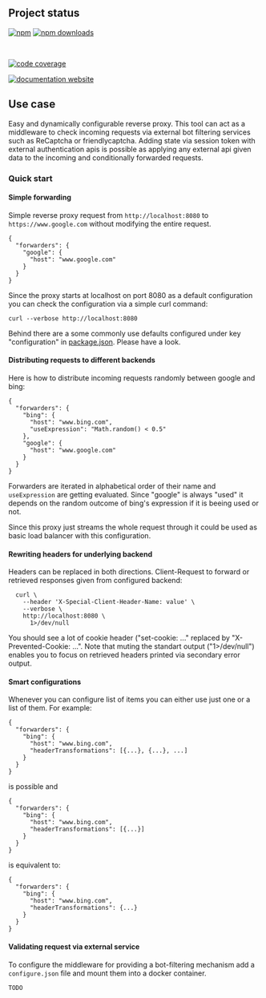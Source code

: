 <!-- !/usr/bin/env markdown
-*- coding: utf-8 -*-
region header
Copyright Torben Sickert (info["~at~"]torben.website) 16.12.2012

License
-------

This library written by Torben Sickert stand under a creative commons naming
3.0 unported license. See https://creativecommons.org/licenses/by/3.0/deed.de
endregion -->

Project status
--------------

[![npm](https://img.shields.io/npm/v/reverse-proxy-middleware?color=%23d55e5d&label=npm%20package%20version&logoColor=%23d55e5d)](https://www.npmjs.com/package/reverse-proxy-middleware)
[![npm downloads](https://img.shields.io/npm/dy/reverse-proxy-middleware.svg)](https://www.npmjs.com/package/reverse-proxy-middleware)

[![<LABEL>](https://github.com/thaibault/reverse-proxy-middleware/actions/workflows/build.yaml/badge.svg)](https://github.com/thaibault/reverse-proxy-middleware/actions/workflows/build.yaml)
[![<LABEL>](https://github.com/thaibault/reverse-proxy-middleware/actions/workflows/test.yaml/badge.svg)](https://github.com/thaibault/reverse-proxy-middleware/actions/workflows/test.yaml)
[![<LABEL>](https://github.com/thaibault/reverse-proxy-middleware/actions/workflows/test-coverage-report.yaml/badge.svg)](https://github.com/thaibault/reverse-proxy-middleware/actions/workflows/test-coverage-report.yaml)
[![<LABEL>](https://github.com/thaibault/reverse-proxy-middleware/actions/workflows/check-types.yaml/badge.svg)](https://github.com/thaibault/reverse-proxy-middleware/actions/workflows/check-types.yaml)
[![<LABEL>](https://github.com/thaibault/reverse-proxy-middleware/actions/workflows/lint.yaml/badge.svg)](https://github.com/thaibault/reverse-proxy-middleware/actions/workflows/lint.yaml)
[![<LABEL>](https://github.com/thaibault/reverse-proxy-middleware/actions/workflows/build-image-periodically-2-branches.yaml/badge.svg)](https://github.com/thaibault/reverse-proxy-middleware/actions/workflows/build-image-periodically-2-branches.yaml)

[![code coverage](https://coveralls.io/repos/github/thaibault/reverse-proxy-middleware/badge.svg)](https://coveralls.io/github/thaibault/reverse-proxy-middleware)

[![documentation website](https://img.shields.io/website-up-down-green-red/http/torben.website/reverse-proxy-middleware.svg?label=documentation-website)](http://torben.website/reverse-proxy-middleware)

Use case
--------

Easy and dynamically configurable reverse proxy. This tool can act as a
middleware to check incoming requests via external bot filtering services such
as ReCaptcha or friendlycaptcha.
Adding state via session token with external authentication apis is possible as
applying any external api given data to the incoming and conditionally
forwarded requests.

### Quick start

#### Simple forwarding

Simple reverse proxy request from `http://localhost:8080` to
`https://www.google.com` without modifying the entire request.

```
{
  "forwarders": {
    "google": {
      "host": "www.google.com"
    }
  }
}
```

Since the proxy starts at localhost on port 8080 as a default configuration you
can check the configuration via a simple curl command:

```curl --verbose http://localhost:8080```

Behind there are a some commonly use defaults configured under key
"configuration" in [package.json](package.json). Please have a look.

#### Distributing requests to different backends

Here is how to distribute incoming requests randomly between google and bing:

```
{
  "forwarders": {
    "bing": {
      "host": "www.bing.com",
      "useExpression": "Math.random() < 0.5"
    },
    "google": {
      "host": "www.google.com"
    }
  }
}
```

Forwarders are iterated in alphabetical order of their name and `useExpression`
are getting evaluated. Since "google" is always "used" it depends on the random
outcome of bing's expression if it is beeing used or not.

Since this proxy just streams the whole request through it could be used as
basic load balancer with this configuration.

#### Rewriting headers for underlying backend

Headers can be replaced in both directions. Client-Request to forward or
retrieved responses given from configured backend:



```
  curl \
    --header 'X-Special-Client-Header-Name: value' \
    --verbose \
    http://localhost:8080 \
      1>/dev/null
```

You should see a lot of cookie header ("set-cookie: ..." replaced by
"X-Prevented-Cookie: ...".
Note that muting the standart output ("1>/dev/null") enables you to focus on
retrieved headers printed via secondary error output.

#### Smart configurations

Whenever you can configure list of items you can either use just one or a list
of them. For example:

```
{
  "forwarders": {
    "bing": {
      "host": "www.bing.com",
      "headerTransformations": [{...}, {...}, ...]
    }
  }
}
```

is possible and

```
{
  "forwarders": {
    "bing": {
      "host": "www.bing.com",
      "headerTransformations": [{...}]
    }
  }
}
```

is equivalent to:

```
{
  "forwarders": {
    "bing": {
      "host": "www.bing.com",
      "headerTransformations": {...}
    }
  }
}
```

#### Validating request via external service

To configure the middleware for providing a bot-filtering mechanism add a
`configure.json` file and mount them into a docker container.

```JavaScript
TODO
```

<!-- region modline
vim: set tabstop=4 shiftwidth=4 expandtab:
vim: foldmethod=marker foldmarker=region,endregion:
endregion -->
